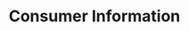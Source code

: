 ---
ee_id: '2226'
site: '1'
type: '2'
url: 2012-070-consumer-information
title: Consumer Information
year: '2012'
display_year: '2012'
medium: 'Wastebasket, Sprite Zero cans. '
dims: 11 x 11 x 15 in
pitch: ''
ps: ''
live_url: ''
related: ''
youtube: ''
related_code: ''
imgs: consumer-information-2012-070-full-database-ih.jpg
subheading: ''
download: ''
add_credit: ''
commission: ''
layout: things-i-made
---